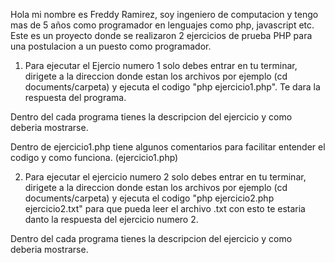 Hola mi nombre es Freddy Ramirez, soy ingeniero de computacion y tengo mas de 5 años como programador en lenguajes como php, javascript etc. Este es un proyecto donde se realizaron 2 ejercicios de prueba PHP para una postulacion a un puesto como programador.

1. Para ejecutar el Ejercio numero 1 solo debes entrar en tu terminar, dirigete a la direccion donde estan los archivos por ejemplo (cd documents/carpeta) y ejecuta el codigo "php ejercicio1.php". Te dara la respuesta del programa. 

Dentro del cada programa tienes la descripcion del ejercicio y como deberia mostrarse.

Dentro de ejercicio1.php tiene algunos comentarios para facilitar entender el codigo y como funciona.
(ejercicio1.php)

2. Para ejecutar el ejercicio numero 2 solo debes entrar en tu terminar, dirigete a la direccion donde estan los archivos por ejemplo (cd documents/carpeta) y ejecuta el codigo "php ejercicio2.php ejercicio2.txt" para que pueda leer el archivo .txt  con esto te estaria  danto la respuesta del ejercicio numero 2. 

Dentro del cada programa tienes la descripcion del ejercicio y como deberia mostrarse.

